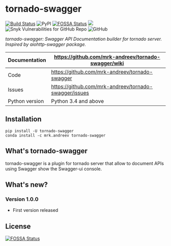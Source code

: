 tornado-swagger
===============

[![Build Status](https://travis-ci.org/mrk-andreev/tornado-swagger.svg?branch=master)](https://travis-ci.org/mrk-andreev/tornado-swagger)
![PyPI](https://img.shields.io/pypi/v/tornado-swagger.svg)
[![FOSSA Status](https://app.fossa.io/api/projects/git%2Bgithub.com%2Fmrk-andreev%2Ftornado-swagger.svg?type=shield)](https://app.fossa.io/projects/git%2Bgithub.com%2Fmrk-andreev%2Ftornado-swagger?ref=badge_shield)
![](https://anaconda.org/mrk.andreev/tornado-swagger/badges/version.svg)
![Snyk Vulnerabilities for GitHub Repo](https://img.shields.io/snyk/vulnerabilities/github/mrk-andreev/tornado-swagger.svg)
![GitHub](https://img.shields.io/github/license/mrk-andreev/tornado-swagger.svg)

*tornado-swagger: Swagger API Documentation builder for tornado server. Inspired by aiohttp-swagger package.*

Documentation |  https://github.com/mrk-andreev/tornado-swagger/wiki
------------- | -------------------------------------------------
Code | https://github.com/mrk-andreev/tornado-swagger
Issues | https://github.com/mrk-andreev/tornado-swagger/issues
Python version | Python 3.4 and above

Installation
----------------------

    pip install -U tornado-swagger
    conda install -c mrk.andreev tornado-swagger 


What's tornado-swagger
----------------------

tornado-swagger is a plugin for tornado server that allow to document APIs using Swagger show the Swagger-ui console.

What's new?
-----------

### Version 1.0.0

- First version released


## License
[![FOSSA Status](https://app.fossa.io/api/projects/git%2Bgithub.com%2Fmrk-andreev%2Ftornado-swagger.svg?type=large)](https://app.fossa.io/projects/git%2Bgithub.com%2Fmrk-andreev%2Ftornado-swagger?ref=badge_large)